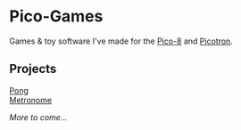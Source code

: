 # Pico-Games
Games &amp; toy software I've made for the [Pico-8](https://www.lexaloffle.com/pico-8.php) and [Picotron](https://www.lexaloffle.com/picotron.php). 

## Projects
[Pong](https://github.com/jasonknoll/Pico-Games/tree/main/pong) <br>
[Metronome](https://github.com/jasonknoll/Pico-Games/tree/main/metronome)

*More to come...*
